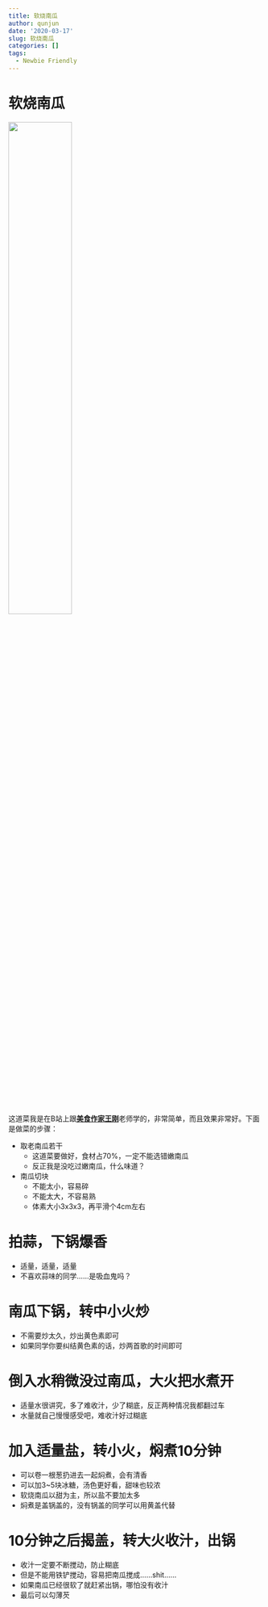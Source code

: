 ```yaml
---
title: 软烧南瓜
author: qunjun
date: '2020-03-17'
slug: 软烧南瓜
categories: []
tags: 
  - Newbie Friendly
---
```




# 软烧南瓜
<img src="/post/2020-03-17-软烧南瓜_files/pumpkin.jpg" alt="" width="50%" height="50%"/>

这道菜我是在B站上跟[**美食作家王刚**](https://www.bilibili.com/video/av25296841?from=search&seid=8931932681364556088)老师学的，非常简单，而且效果非常好。下面是做菜的步骤：

* 取老南瓜若干
  - 这道菜要做好，食材占70%，一定不能选错嫩南瓜
  - 反正我是没吃过嫩南瓜，什么味道？
* 南瓜切块
  - 不能太小，容易碎
  - 不能太大，不容易熟
  - 体素大小3x3x3，再平滑个4cm左右
# 拍蒜，下锅爆香
  - 适量，适量，适量
  - 不喜欢蒜味的同学……是吸血鬼吗？
# 南瓜下锅，转中小火炒
  - 不需要炒太久，炒出黄色素即可
  - 如果同学你要纠结黄色素的话，炒两首歌的时间即可
# 倒入水稍微没过南瓜，大火把水煮开
  - 适量水很讲究，多了难收汁，少了糊底，反正两种情况我都翻过车
  - 水量就自己慢慢感受吧，难收汁好过糊底
# 加入适量盐，转小火，焖煮10分钟
  - 可以卷一根葱扔进去一起焖煮，会有清香
  - 可以加3~5块冰糖，汤色更好看，甜味也较浓
  - 软烧南瓜以甜为主，所以盐不要加太多
  - 焖煮是盖锅盖的，没有锅盖的同学可以用黄盖代替
# 10分钟之后揭盖，转大火收汁，出锅
  - 收汁一定要不断搅动，防止糊底
  - 但是不能用铁铲搅动，容易把南瓜搅成……shit……
  - 如果南瓜已经很软了就赶紧出锅，哪怕没有收汁
  - 最后可以勾薄芡

  
  
  
  
